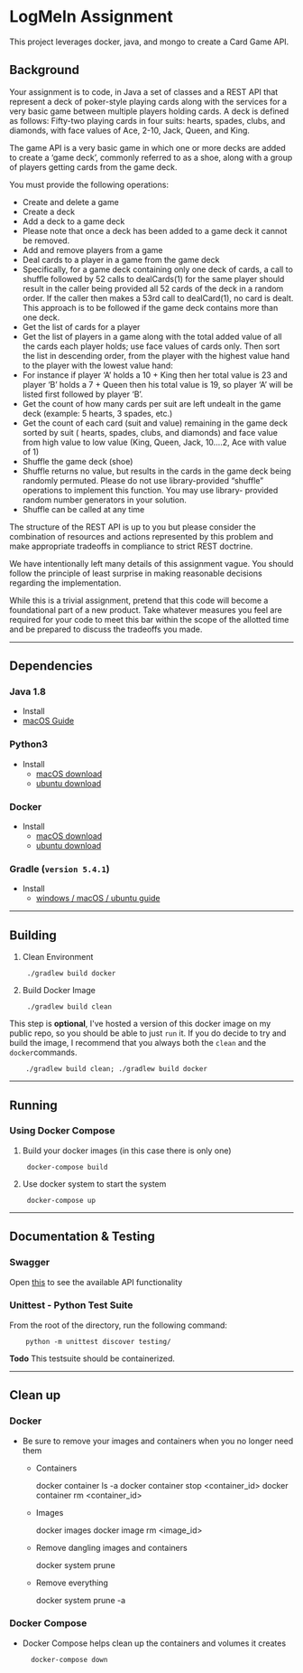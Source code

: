 # LogMeIn Assignment
This project leverages docker, java, and mongo to create a Card Game API.

## Background

Your assignment is to code, in Java a set of classes and a REST API that represent a deck of poker-style playing cards along with the services for a very basic game between multiple players holding cards. A deck is defined as follows:  Fifty-two playing cards in four suits: hearts, spades, clubs, and diamonds, with face values of Ace, 2-10, Jack, Queen, and King.

The game API is a very basic game in which one or more decks are added to create a ‘game deck’, commonly referred to as a shoe, along with a group of players getting cards from the game deck.

You must provide the following operations:

* Create and delete a game
* Create a deck
* Add a deck to a game deck
* Please note that once a deck has been added to a game deck it cannot be removed.
* Add and remove players from a game
* Deal cards to a player in a game from the game deck
* Specifically, for a game deck containing only one deck of cards, a call to shuffle followed by 52 calls to dealCards(1) for the same player should result in the caller being provided all 52 cards of the deck in a random order. If the caller then makes a 53rd call to dealCard(1), no card is dealt. This approach is to be followed if the game deck contains more than one deck.
* Get the list of cards for a player
* Get the list of players in a game along with the total added value of all the cards each player holds; use face values of cards only. Then sort the list in descending order, from the player with the highest value hand to the player with the lowest value hand:
* For instance if player ‘A’ holds a 10 + King then her total value is 23 and player ‘B’ holds a 7 + Queen then his total value is 19,  so player ‘A’ will be listed first followed by player ‘B’.
* Get the count of how many cards per suit are left undealt in the game deck (example: 5 hearts, 3 spades, etc.)
* Get the count of each card (suit and value) remaining in the game deck sorted by suit ( hearts, spades, clubs, and diamonds) and face value from high value to low value (King, Queen, Jack, 10….2, Ace with value of 1)
* Shuffle the game deck (shoe)
* Shuffle returns no value, but results in the cards in the game deck being randomly permuted. Please do not use library-provided “shuffle” operations to implement this function. You may use library- provided random number generators in your solution.
* Shuffle can be called at any time
 

The structure of the REST API is up to you but please consider the combination of resources and actions represented by this problem and make appropriate tradeoffs in compliance to strict REST doctrine.

We have intentionally left many details of this assignment vague. You should follow the principle of least surprise in making reasonable decisions regarding the implementation.

While this is a trivial assignment, pretend that this code will become a foundational part of a new product. Take whatever measures you feel are required for your code to meet this bar within the scope of the allotted time and be prepared to discuss the tradeoffs you made.

- - -

## Dependencies

### Java 1.8
* Install
* [macOS Guide](http://www.lonecpluspluscoder.com/2017/04/27/installing-java-8-jdk-os-x-using-homebrew/)
	
### Python3
* Install
	* [macOS download](https://docs.python-guide.org/starting/install3/osx/)
	* [ubuntu download](http://ubuntuhandbook.org/index.php/2017/07/install-python-3-6-1-in-ubuntu-16-04-lts/)

### Docker	
* Install
	* [macOS download](https://docs.docker.com/docker-for-mac/install/)
	* [ubuntu download](https://docs.docker.com/install/linux/docker-ce/ubuntu/)

### Gradle (`version 5.4.1`)
* Install
	* [windows / macOS / ubuntu guide](https://gradle.org/install/)

- - -

## Building

1. Clean Environment

		./gradlew build docker

2. Build Docker Image

		./gradlew build clean


This step is **optional**, I've hosted a version of this docker image on my public repo, so you should be able to just `run` it. If you do decide to try and build the image, I recommend that you always both the `clean` and the `docker`commands.

		./gradlew build clean; ./gradlew build docker

- - -

## Running

### Using Docker Compose

1. Build your docker images (in this case there is only one)
		
		docker-compose build

2. Use docker system to start the system

		docker-compose up

- - -

## Documentation & Testing

### Swagger

Open [this](http://localhost:8080/swagger-ui.html) to see the available API functionality

### Unittest - Python Test Suite

From the root of the directory, run the following command:
		
		python -m unittest discover testing/

**Todo** This testsuite should be containerized.

- - -

## Clean up

### Docker

* Be sure to remove your images and containers when you no longer need them
	
	* Containers

		docker container ls -a
		docker container stop <container_id>
		docker container rm <container_id>
	
	* Images

		docker images
		docker image rm <image_id>

	* Remove dangling images and containers

		docker system prune

	* Remove everything

		docker system prune -a


### Docker Compose

* Docker Compose helps clean up the containers and volumes it creates

		docker-compose down
